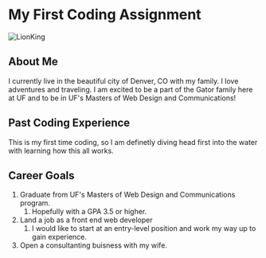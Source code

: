 # My First Coding Assignment
![LionKing](https://m.imdb.com/title/tt0318403/mediaviewer/rm2350576641/200x150 "Title is optional")
## About Me
I currently live in the beautiful city of Denver, CO with my family. 
I love adventures and traveling.
I am excited to be a part of the Gator family here at UF and to be in UF's Masters of Web Design and Communications!
## Past Coding Experience
This is my first time coding, so I am definetly diving head first into the water with learning how this all works.
## Career Goals
1. Graduate from UF's Masters of Web Design and Communications program.
    1. Hopefully with a GPA 3.5 or higher.
2. Land a job as a front end web developer
    1. I would like to start at an entry-level position and work my way up to gain experience.
3. Open a consultanting buisness with my wife. 